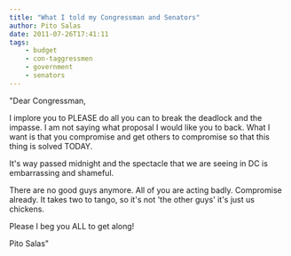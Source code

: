 ```yaml
---
title: "What I told my Congressman and Senators"
author: Pito Salas
date: 2011-07-26T17:41:11
tags:
    - budget
    - con-taggressmen
    - government
    - senators
---
```




"Dear Congressman,

I implore you to PLEASE do all you can to break the deadlock and the impasse.
I am not saying what proposal I would like you to back. What I want is that
you compromise and get others to compromise so that this thing is solved
TODAY.

It's way passed midnight and the spectacle that we are seeing in DC is
embarrassing and shameful.

There are no good guys anymore. All of you are acting badly. Compromise
already. It takes two to tango, so it's not 'the other guys' it's just us
chickens.

Please I beg you ALL to get along!

Pito Salas"


